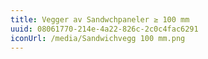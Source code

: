 ```yaml
---
title: Vegger av Sandwchpaneler ≥ 100 mm
uuid: 08061770-214e-4a22-826c-2c0c4fac6291
iconUrl: /media/Sandwichvegg 100 mm.png
---
```

